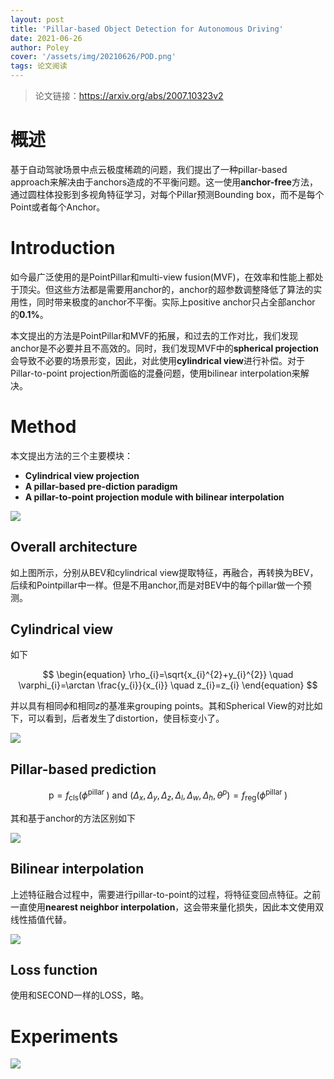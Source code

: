 ```yaml
---
layout: post
title: 'Pillar-based Object Detection for Autonomous Driving'
date: 2021-06-26
author: Poley
cover: '/assets/img/20210626/POD.png'
tags: 论文阅读
---
```


>论文链接：https://arxiv.org/abs/2007.10323v2
# 概述

基于自动驾驶场景中点云极度稀疏的问题，我们提出了一种pillar-based approach来解决由于anchors造成的不平衡问题。这一使用**anchor-free**方法，通过圆柱体投影到多视角特征学习，对每个Pillar预测Bounding box，而不是每个Point或者每个Anchor。

# Introduction

如今最广泛使用的是PointPillar和multi-view fusion(MVF)，在效率和性能上都处于顶尖。但这些方法都是需要用anchor的，anchor的超参数调整降低了算法的实用性，同时带来极度的anchor不平衡。实际上positive anchor只占全部anchor 的**0.1%**。

本文提出的方法是PointPillar和MVF的拓展，和过去的工作对比，我们发现anchor是不必要并且不高效的。同时，我们发现MVF中的**spherical projection**会导致不必要的场景形变，因此，对此使用**cylindrical view**进行补偿。对于Pillar-to-point projection所面临的混叠问题，使用bilinear interpolation来解决。

# Method

本文提出方法的三个主要模块：
+ **Cylindrical view projection**
+ **A pillar-based pre-diction paradigm**
+ **A pillar-to-point projection module with bilinear interpolation**

![](/assets/img/20210626/PODF1.png)

## Overall architecture

如上图所示，分别从BEV和cylindrical view提取特征，再融合，再转换为BEV，后续和Pointpillar中一样。但是不用anchor,而是对BEV中的每个pillar做一个预测。

## Cylindrical view

如下

$$
\begin{equation}
\rho_{i}=\sqrt{x_{i}^{2}+y_{i}^{2}} \quad \varphi_{i}=\arctan \frac{y_{i}}{x_{i}} \quad z_{i}=z_{i}
\end{equation}
$$

并以具有相同$\phi$和相同$z$的基准来grouping points。其和Spherical View的对比如下，可以看到，后者发生了distortion，使目标变小了。

![](/assets/img/20210626/PODF2.png)

## Pillar-based prediction
$$
\begin{equation}
\mathrm{p}=f_{\mathrm{cls}}\left(\phi^{\text {pillar }}\right) \text { and }\left(\Delta_{x}, \Delta_{y}, \Delta_{z}, \Delta_{l}, \Delta_{w}, \Delta_{h}, \theta^{p}\right)=f_{\mathrm{reg}}\left(\phi^{\text {pillar }}\right)
\end{equation}
$$

其和基于anchor的方法区别如下

![](/assets/img/20210626/PODF3.png)


## Bilinear interpolation

上述特征融合过程中，需要进行pillar-to-point的过程，将特征变回点特征。之前一直使用**nearest neighbor interpolation**，这会带来量化损失，因此本文使用双线性插值代替。

![](/assets/img/20210626/PODF4.png)

## Loss function

使用和SECOND一样的LOSS，略。

# Experiments

![](/assets/img/20210626/PODT1T2.png)